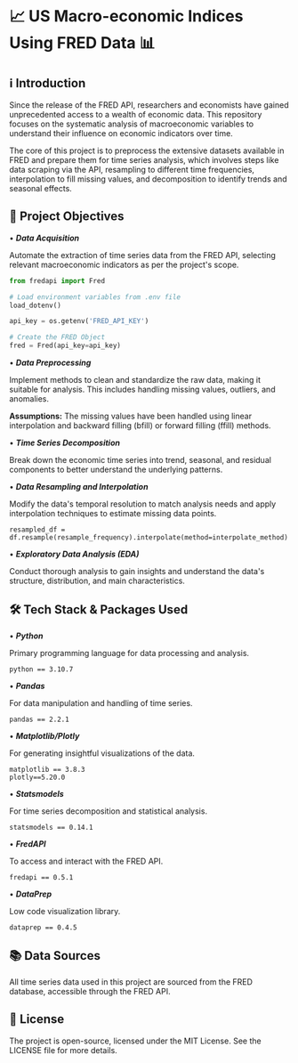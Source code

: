 # 📈 __US Macro-economic Indices Using FRED Data__ 📊

## ℹ️ __Introduction__

Since the release of the FRED API, researchers and economists have gained unprecedented access to a wealth of economic data. This repository focuses on the systematic analysis of macroeconomic variables to understand their influence on economic indicators over time.

The core of this project is to preprocess the extensive datasets available in FRED and prepare them for time series analysis, which involves steps like data scraping via the API, resampling to different time frequencies, interpolation to fill missing values, and decomposition to identify trends and seasonal effects.


## 🎯 __Project Objectives__

• __*Data Acquisition*__

Automate the extraction of time series data from the FRED API, selecting relevant macroeconomic indicators as per the project's scope.

```python
from fredapi import Fred

# Load environment variables from .env file
load_dotenv()

api_key = os.getenv('FRED_API_KEY')

# Create the FRED Object
fred = Fred(api_key=api_key)
```

• __*Data Preprocessing*__

Implement methods to clean and standardize the raw data, making it suitable for analysis. This includes handling missing values, outliers, and anomalies.

**Assumptions:** The missing values have been handled using linear interpolation and backward filling (bfill) or forward filling (ffill) methods.

• __*Time Series Decomposition*__

Break down the economic time series into trend, seasonal, and residual components to better understand the underlying patterns.


• __*Data Resampling and Interpolation*__

Modify the data's temporal resolution to match analysis needs and apply interpolation techniques to estimate missing data points.

```
resampled_df = df.resample(resample_frequency).interpolate(method=interpolate_method)
```

• __*Exploratory Data Analysis (EDA)*__

Conduct thorough analysis to gain insights and understand the data's structure, distribution, and main characteristics.


## 🛠 __Tech Stack & Packages Used__

• __*Python*__

Primary programming language for data processing and analysis.

```
python == 3.10.7
```

• __*Pandas*__

For data manipulation and handling of time series.

```
pandas == 2.2.1
```

• __*Matplotlib/Plotly*__

For generating insightful visualizations of the data.

```
matplotlib == 3.8.3
plotly==5.20.0
```

• __*Statsmodels*__

For time series decomposition and statistical analysis.

```
statsmodels == 0.14.1
```

• __*FredAPI*__

To access and interact with the FRED API.

```
fredapi == 0.5.1
```

• __*DataPrep*__

Low code visualization library.

```
dataprep == 0.4.5
```

## 📚 __Data Sources__

All time series data used in this project are sourced from the FRED database, accessible through the FRED API.

## 📄 __License__

The project is open-source, licensed under the MIT License. See the LICENSE file for more details.
